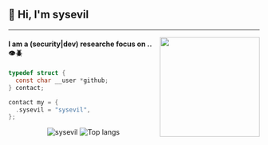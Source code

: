 ## 👋 Hi, I'm sysevil

------------

<img align='right' src='https://media4.giphy.com/media/v1.Y2lkPTc5MGI3NjExeXNkYnZ6YnAzbHltcHRpejZmZzhvcHVhZjJrYWYzNDBsMmxuM3ZrbSZlcD12MV9pbnRlcm5hbF9naWZfYnlfaWQmY3Q9Zw/3xs6K4mZi1n0YrBUdd/giphy.gif' width='200"'>

#### I am a (security|dev) researche focus on .. 👁️🪲

</div>

```c
typedef struct {
  const char __user *github;
} contact;

contact my = {
  .sysevil = "sysevil",
};
```

<p align="center">
  <img src="https://github-readme-stats.vercel.app/api?username=sysevil&show_icons=true&title_color=fff&icon_color=00d9ff&text_color=c9d1d9&bg_color=161b22" alt="sysevil" />
    <img src="https://github-readme-stats.vercel.app/api/top-langs/?username=sysevil&layout=compact&show_icons=true&title_color=fff&icon_color=fff&text_color=c9d1d9&bg_color=161b22&hide=elixir" alt="Top langs" />
</p>
